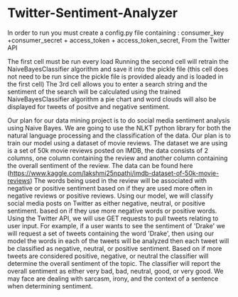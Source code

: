 # Twitter-Sentiment-Analyzer

In order to run you must create a config.py file containing : consumer_key +consumer_secret + access_token + access_token_secret, From the Twitter API

The first cell must be run every load
Running the second cell will retrain the NaiveBayesClassifier algorithm and save it into the pickle file (this cell does not need to be run since the pickle file is provided aleady and is loaded in the first cell)
The 3rd cell allows you to enter a search string and the sentiment of the search will be calculated using the trained NaiveBayesClassifier algorithm a pie chart and word clouds will also be displayed for tweets of positve and negative sentiment. 

Our plan for our data mining project is to do social media sentiment analysis using Naive Bayes. We are going to use the NLKT python library for both the natural language processing and the classification of the data. Our plan is to train our model using a dataset of movie reviews. The dataset we are using is a set of 50k movie reviews posted on IMDB, the data consists of 2 columns, one column containing the review and another column containing the overall sentiment of the review. The data can be found here (https://www.kaggle.com/lakshmi25npathi/imdb-dataset-of-50k-movie-reviews) The words being used in the review will be associated with negative or positive sentiment based on if they are used more often in negative reviews or positive reviews. Using our model, we will classify social media posts on Twitter as either negative, neutral, or positive sentiment. based on if they use more negative words or positive words. Using the Twitter API, we will use GET requests to pull tweets relating to user input. For example, if a user wants to see the sentiment of 'Drake' we will request a set of tweets containing the word 'Drake', then using our model the words in each of the tweets will be analyzed then each tweet will be classified as negative, neutral, or positive sentiment. Based on if more tweets are considered positive, negative, or neutral the classifier will determine the overall sentiment of the topic. The classifier will report the overall sentiment as either very bad, bad, neutral, good, or very good. We may face are dealing with sarcasm, irony, and the context of a sentence when determining sentiment.
